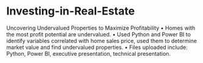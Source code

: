 # Investing-in-Real-Estate
Uncovering Undervalued Properties to Maximize Profitability
• Homes with the most profit potential are undervalued. 
• Used Python and Power BI to identify variables correlated with home sales price, used them to determine market value and find undervalued properties.
• Files uploaded include: Python, Power BI, executive presentation, technical presentation.
